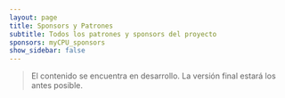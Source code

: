 ```yaml
---
layout: page
title: Sponsors y Patrones
subtitle: Todos los patrones y sponsors del proyecto
sponsors: myCPU_sponsors
show_sidebar: false
---
```


> El contenido se encuentra en desarrollo. La versión final estará los antes posible.